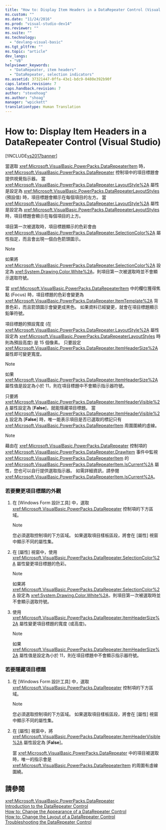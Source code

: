 ```yaml
---
title: "How to: Display Item Headers in a DataRepeater Control (Visual Studio) | Microsoft Docs"
ms.custom: ""
ms.date: "11/24/2016"
ms.prod: "visual-studio-dev14"
ms.reviewer: ""
ms.suite: ""
ms.technology: 
  - "devlang-visual-basic"
ms.tgt_pltfrm: ""
ms.topic: "article"
dev_langs: 
  - "VB"
helpviewer_keywords: 
  - "DataRepeater, item headers"
  - "DataRepeater, selection indicators"
ms.assetid: 37321447-0ffa-43e1-bdc9-0480e392b90f
caps.latest.revision: 7
caps.handback.revision: 7
author: "stevehoag"
ms.author: "shoag"
manager: "wpickett"
translationtype: Human Translation
---
```

# How to: Display Item Headers in a DataRepeater Control (Visual Studio)
[!INCLUDE[vs2017banner](../../../csharp/includes/vs2017banner.md)]

當選取 <xref:Microsoft.VisualBasic.PowerPacks.DataRepeaterItem> 時，<xref:Microsoft.VisualBasic.PowerPacks.DataRepeater> 控制項中的項目標題會提供視覺指示器。  當 <xref:Microsoft.VisualBasic.PowerPacks.DataRepeater.LayoutStyle%2A> 屬性是設定為 <xref:Microsoft.VisualBasic.PowerPacks.DataRepeaterLayoutStyles> \(預設值\) 時，項目標題會顯示在每個項目的左方。  當 <xref:Microsoft.VisualBasic.PowerPacks.DataRepeater.LayoutStyle%2A> 屬性是設定為 <xref:Microsoft.VisualBasic.PowerPacks.DataRepeaterLayoutStyles> 時，項目標題會顯示在每個項目的上方。  
  
 項目第一次被選取時，項目標題顯示的色彩會由 <xref:Microsoft.VisualBasic.PowerPacks.DataRepeater.SelectionColor%2A> 屬性指定，而且會出現一個白色箭頭圖示。  
  
> [!NOTE]
>  如果將 <xref:Microsoft.VisualBasic.PowerPacks.DataRepeater.SelectionColor%2A> 設定為 <xref:System.Drawing.Color.White%2A>，則項目第一次被選取時並不會顯示選取符號。  
  
 當 <xref:Microsoft.VisualBasic.PowerPacks.DataRepeaterItem> 中的欄位獲得焦點 \(Focus\) 時，項目標題的色彩會變更為 <xref:Microsoft.VisualBasic.PowerPacks.DataRepeater.ItemTemplate%2A> 背景色彩，而且箭頭圖示會變更成黑色。  如果資料已經變更，就會在項目標題顯示鉛筆符號。  
  
 項目標題的預設寬度 \(在 <xref:Microsoft.VisualBasic.PowerPacks.DataRepeater.LayoutStyle%2A> 屬性設定為 <xref:Microsoft.VisualBasic.PowerPacks.DataRepeaterLayoutStyles> 時則為預設高度\) 是 15 個像素。  只要設定 <xref:Microsoft.VisualBasic.PowerPacks.DataRepeater.ItemHeaderSize%2A> 屬性即可變更寬度。  
  
> [!NOTE]
>  如果 <xref:Microsoft.VisualBasic.PowerPacks.DataRepeater.ItemHeaderSize%2A> 屬性值是設定為小於 11，則在項目標題中不會顯示指示器符號。  
  
 只要將 <xref:Microsoft.VisualBasic.PowerPacks.DataRepeater.ItemHeaderVisible%2A> 屬性設定為 \[**False**\]，就能隱藏項目標題。  當 <xref:Microsoft.VisualBasic.PowerPacks.DataRepeater.ItemHeaderVisible%2A> 設定為 \[**False**\] 時，唯一能表示項目是否已選取的標記只有 <xref:Microsoft.VisualBasic.PowerPacks.DataRepeaterItem> 周圍圍繞的虛線。  
  
> [!NOTE]
>  藉由在 <xref:Microsoft.VisualBasic.PowerPacks.DataRepeater> 控制項的 <xref:Microsoft.VisualBasic.PowerPacks.DataRepeater.DrawItem> 事件中監視 <xref:Microsoft.VisualBasic.PowerPacks.DataRepeaterItem> 的 <xref:Microsoft.VisualBasic.PowerPacks.DataRepeaterItem.IsCurrent%2A> 屬性，您也可以自行提供選取指示器。  如需詳細資訊，請參閱 <xref:Microsoft.VisualBasic.PowerPacks.DataRepeaterItem.IsCurrent%2A>。  
  
### 若要變更項目標題的外觀  
  
1.  在 \[Windows Form 設計工具\] 中，選取 <xref:Microsoft.VisualBasic.PowerPacks.DataRepeater> 控制項的下方區域。  
  
    > [!NOTE]
    >  您必須選取控制項的下方區域。  如果選取項目樣板區段，將會在 \[屬性\] 視窗中顯示不同的屬性集。  
  
2.  在 \[屬性\] 視窗中，使用 <xref:Microsoft.VisualBasic.PowerPacks.DataRepeater.SelectionColor%2A> 屬性變更項目標題的色彩。  
  
    > [!NOTE]
    >  如果將 <xref:Microsoft.VisualBasic.PowerPacks.DataRepeater.SelectionColor%2A> 設定為 <xref:System.Drawing.Color.White%2A>，則項目第一次被選取時並不會顯示選取符號。  
  
3.  使用 <xref:Microsoft.VisualBasic.PowerPacks.DataRepeater.ItemHeaderSize%2A> 屬性變更項目標題的寬度 \(或高度\)。  
  
    > [!NOTE]
    >  如果 <xref:Microsoft.VisualBasic.PowerPacks.DataRepeater.ItemHeaderSize%2A> 屬性值是設定為小於 11，則在項目標題中不會顯示指示器符號。  
  
### 若要隱藏項目標題  
  
1.  在 \[Windows Form 設計工具\] 中，選取 <xref:Microsoft.VisualBasic.PowerPacks.DataRepeater> 控制項的下方區域。  
  
    > [!NOTE]
    >  您必須選取控制項的下方區域。  如果選取項目樣板區段，將會在 \[屬性\] 視窗中顯示不同的屬性集。  
  
2.  在 \[屬性\] 視窗中，將 <xref:Microsoft.VisualBasic.PowerPacks.DataRepeater.ItemHeaderVisible%2A> 屬性設定為 \[**False**\]。  
  
     當 <xref:Microsoft.VisualBasic.PowerPacks.DataRepeater> 中的項目被選取時，唯一的指示會是 <xref:Microsoft.VisualBasic.PowerPacks.DataRepeaterItem> 的周圍有虛線圍繞。  
  
## 請參閱  
 <xref:Microsoft.VisualBasic.PowerPacks.DataRepeater>   
 [Introduction to the DataRepeater Control](../../../visual-basic/developing-apps/windows-forms/introduction-to-the-datarepeater-control-visual-studio.md)   
 [How to: Change the Appearance of a DataRepeater Control](../../../visual-basic/developing-apps/windows-forms/how-to-change-the-appearance-of-a-datarepeater-control-visual-studio.md)   
 [How to: Change the Layout of a DataRepeater Control](../../../visual-basic/developing-apps/windows-forms/how-to-change-the-layout-of-a-datarepeater-control-visual-studio.md)   
 [Troubleshooting the DataRepeater Control](../../../visual-basic/developing-apps/windows-forms/troubleshooting-the-datarepeater-control-visual-studio.md)